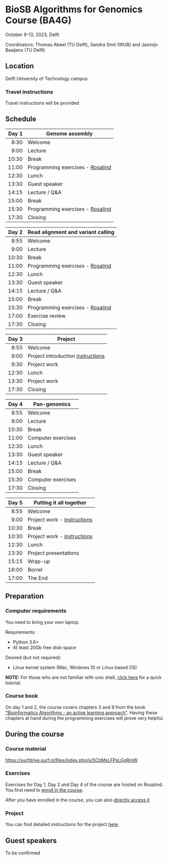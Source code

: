 # BioSB Algorithms for Genomics Course (BA4G)

October 9-13, 2023, Delft

Coordinators: Thomas Abeel (TU Delft), Sandra Smit (WUR) and Jasmijn Baaijens (TU Delft) 

## Location
Delft University of Technology campus


### Travel instructions
Travel instructions will be provided  



## Schedule

|Day 1| Genome assembly      |
|------:|-----------------------------|
|  8:30 | Welcome                     |
|  9:00 | Lecture                     |
| 10:30 | Break                       |
| 11:00 | Programming exercises - [Rosalind][ex]|
| 12:30 | Lunch                       |
| 13:30 | Guest speaker               |
| 14:15 | Lecture / Q&A               |
| 15:00 | Break                       |
| 15:30 | Programming exercises - [Rosalind][ex]|
| 17:30 | Closing                     |

|Day 2  | Read alignment and variant calling     |
|------:|----------------------------------------|
|  8:55 | Welcome                                |
|  9:00 | Lecture                                |
| 10:30 | Break                                  |
| 11:00 | Programming exercises - [Rosalind][ex] |
| 12:30 | Lunch                                  |
| 13:30 | Guest speaker                          |
| 14:15 | Lecture / Q&A                          |
| 15:00 | Break                                  |
| 15:30 | Programming exercises - [Rosalind][ex] |
| 17:00 | Exercise review                        |
| 17:30 | Closing                                |

|Day 3  |Project              |
|------:|-----------------------------|
|  8:55 | Welcome                     |
|  9:00 | Project introduction [instructions][proj]|
|  9:30 | Project work                |
| 12:30 | Lunch                       |
| 13:30 | Project work                |
| 17:30 | Closing                     |

|Day 4  | Pan-genomics         |
|------:|-----------------------------|
|  8:55 | Welcome                     |
|  9:00 | Lecture                     |
| 10:30 | Break                       |
| 11:00 | Computer exercises          |
| 12:30 | Lunch                       |
| 13:30 | Guest speaker               |
| 14:15 | Lecture / Q&A               |
| 15:00 | Break                       |
| 15:30 | Computer exercises          |
| 17:30 | Closing                     |

|Day 5  | Putting it all together             |
|------:|-------------------------------------|
|  8:55 | Welcome                             |
|  9:00 | Project work - [instructions][proj] |
| 10:30 | Break                               |
| 10:30 | Project work - [instructions][proj] |
| 12:30 | Lunch                               |
| 13:30 | Project presentations               |
| 15:15 | Wrap-up                             |
| 16:00 | Borrel                              |
| 17:00 | The End                             |

## Preparation
### Computer requirements
You need to bring your own laptop. 

Requirements: 
* Python 3.6+
* At least 20Gb free disk-space

Desired (but not required): 
* Linux kernel system (Mac, Windows 10 or Linux based OS)

__NOTE:__ For those who are not familiar with unix shell, [click here][unix] for a quick tutorial.

### Course book
On day 1 and 2, the course covers chapters 3 and 9 from the book ["Bioinformatics Algorithms - an active learning approach"](http://bioinformaticsalgorithms.com/). Having these chapters at hand during the programming exercises will prove very helpful.


## During the course

### Course material
https://surfdrive.surf.nl/files/index.php/s/5CbMsLFPsLGgRmW

### Exercises 
Exercises for Day 1, Day 2 and Day 4 of the course are hosted on Rosalind. You first need to [enroll in the course](https://rosalind.info/classes/enroll/b694ec3604/).

After you have enrolled in the course, you can also [directly access it][ex] 

### Project
You can find detailed instructions for the project [here][proj].

[unix]: https://ba4g.github.io/unix-intro.html
[ex]: http://rosalind.info/classes/614/
[proj]: https://ba4g.github.io/project-instructions.html

## Guest speakers
To be confirmed

